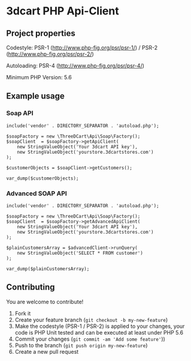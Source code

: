 # 3dcart PHP Api-Client

## Project properties

Codestyle: PSR-1 (http://www.php-fig.org/psr/psr-1/) / PSR-2 (http://www.php-fig.org/psr/psr-2/)

Autoloading: PSR-4 (http://www.php-fig.org/psr/psr-4/)

Minimum PHP Version: 5.6

## Example usage

### Soap API
    include('vendor' . DIRECTORY_SEPARATOR . 'autoload.php');
        
    $soapFactory = new \ThreeDCart\Api\Soap\Factory();
    $soapClient  = $soapFactory->getApiClient(
        new StringValueObject('Your 3dcart API key'),
        new StringValueObject('yourstore.3dcartstores.com')
    );

    $customerObjects = $soapClient->getCustomers();

    var_dump($customerObjects);
    
### Advanced SOAP API
    include('vendor' . DIRECTORY_SEPARATOR . 'autoload.php');
    
    $soapFactory = new \ThreeDCart\Api\Soap\Factory();
    $soapClient  = $soapFactory->getAdvancedApiClient(
        new StringValueObject('Your 3dcart API key'),
        new StringValueObject('yourstore.3dcartstores.com')
    );

    $plainCustomersArray = $advancedClient->runQuery(
        new StringValueObject('SELECT * FROM customer')
    );

    var_dump($plainCustomersArray);


## Contributing

You are welcome to contribute!

1. Fork it
2. Create your feature branch (`git checkout -b my-new-feature`)
3. Make the codestyle (PSR-1 / PSR-2) is applied to your changes, your code is PHP Unit tested and can be executed at least under PHP 5.6
4. Commit your changes (`git commit -am 'Add some feature'`))
5. Push to the branch (`git push origin my-new-feature`)
6. Create a new pull request
